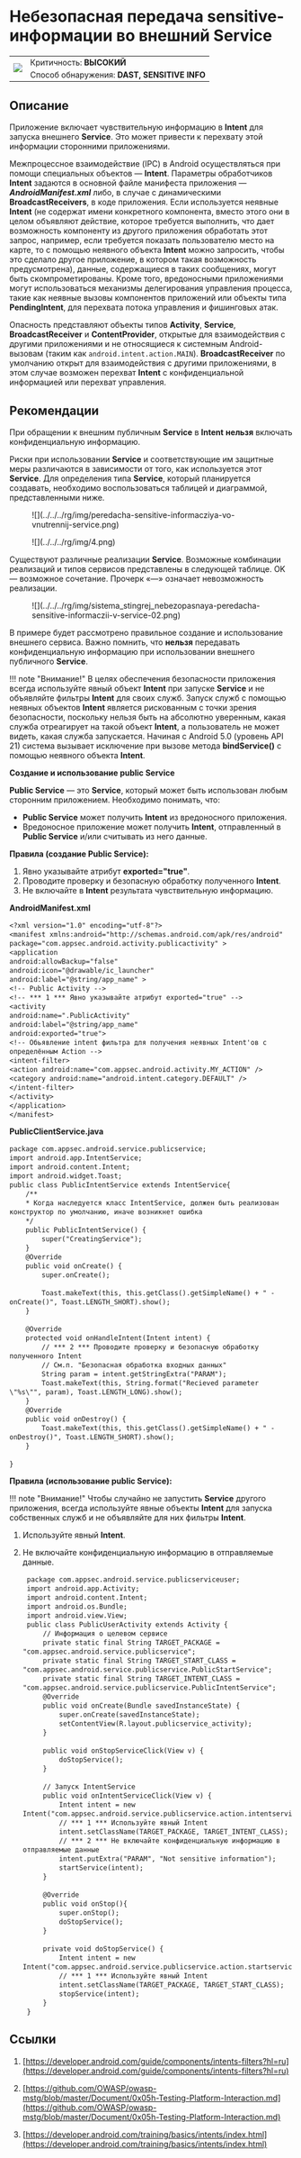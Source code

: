 # Небезопасная передача sensitive-информации во внешний Service

<table class='noborder'>
    <colgroup>
      <col/>
      <col/>
    </colgroup>
    <tbody>
      <tr>
        <td rowspan="2"><img src="../../../img/defekt_vysokij.png"/></td>
        <td>Критичность:<strong> ВЫСОКИЙ</strong></td>
      </tr>
      <tr>
        <td>Способ обнаружения:<strong> DAST, SENSITIVE INFO</strong></td>
      </tr>
    </tbody>
</table>

## Описание

Приложение включает чувствительную информацию в **Intent** для запуска внешнего **Service**. Это может привести к перехвату этой информации сторонними приложениями.

Межпроцессное взаимодействие (IPC) в Android осуществляться при помощи специальных объектов — **Intent**. Параметры обработчиков **Intent** задаются в основной файле манифеста приложения — ***AndroidManifest.xml*** либо, в случае с динамическими **BroadcastReceivers**, в коде приложения. Если используется неявные **Intent** (не содержат имени конкретного компонента, вместо этого они в целом объявляют действие, которое требуется выполнить, что дает возможность компоненту из другого приложения обработать этот запрос, например, если требуется показать пользователю место на карте, то с помощью неявного объекта **Intent** можно запросить, чтобы это сделало другое приложение, в котором такая возможность предусмотрена), данные, содержащиеся в таких сообщениях, могут быть скомпрометированы. Кроме того, вредоносными приложениями могут использоваться механизмы делегирования управления процесса, такие как неявные вызовы компонентов приложений или объекты типа **PendingIntent**, для перехвата потока управления и фишинговых атак.

Опасность представляют объекты типов **Activity**, **Service**, **BroadcastReceiver** и **ContentProvider**, открытые для взаимодействия с другими приложениями и не относящиеся к системным Android-вызовам (таким как `android.intent.action.MAIN`). **BroadcastReceiver** по умолчанию открыт для взаимодействия с другими приложениями, в этом случае возможен перехват **Intent** с конфиденциальной информацией или перехват управления.

## Рекомендации

При обращении к внешним публичным **Service** в **Intent** **нельзя** включать конфиденциальную информацию.

Риски при использовании **Service** и соответствующие им защитные меры различаются в зависимости от того, как используется этот **Service**. Для определения типа **Service**, который планируется создавать, необходимо воспользоваться таблицей и диаграммой, представленными ниже.

<figure markdown>
![](../../../rg/img/peredacha-sensitive-informacziya-vo-vnutrennij-service.png)
</figure>

<figure markdown>
![](../../../rg/img/4.png)
</figure>

Существуют различные реализации **Service**. Возможные комбинации реализаций и типов сервисов представлены в следующей таблице. OK — возможное сочетание. Прочерк «—» означает невозможность реализации.

<figure markdown>
![](../../../rg/img/sistema_stingrej_nebezopasnaya-peredacha-sensitive-informaczii-v-service-02.png)
</figure>

В примере будет рассмотрено правильное создание и использование внешнего сервиса. Важно помнить, что **нельзя** передавать конфиденциальную информацию при использовании внешнего публичного **Service**.

!!! note "Внимание!"
    В целях обеспечения безопасности приложения всегда используйте явный объект **Intent** при запуске **Service** и не объявляйте фильтры **Intent** для своих служб. Запуск служб с помощью неявных объектов **Intent** является рискованным с точки зрения безопасности, поскольку нельзя быть на абсолютно уверенным, какая служба отреагирует на такой объект **Intent**, а пользователь не может видеть, какая служба запускается. Начиная с Android 5.0 (уровень API 21) система вызывает исключение при вызове метода **bindService()** с помощью неявного объекта **Intent**.

**Создание и использование public Service**

**Public Service** — это **Service**, который может быть использован любым сторонним приложением. Необходимо понимать, что:

* **Public Service** может получить **Intent** из вредоносного приложения.
* Вредоносное приложение может получить **Intent**, отправленный в **Public Service** и/или считывать из него данные.

**Правила (создание Public Service):**

1. Явно указывайте атрибут **exported="true"**.
2. Проводите проверку и безопасную обработку полученного **Intent**.
3. Не включайте в **Intent** результата чувствительную информацию.

**AndroidManifest.xml**

    <?xml version="1.0" encoding="utf-8"?>
    <manifest xmlns:android="http://schemas.android.com/apk/res/android"
    package="com.appsec.android.activity.publicactivity" >
    <application
    android:allowBackup="false"
    android:icon="@drawable/ic_launcher"
    android:label="@string/app_name" >
    <!-- Public Activity -->
    <!-- *** 1 *** Явно указывайте атрибут exported="true" -->
    <activity
    android:name=".PublicActivity"
    android:label="@string/app_name"
    android:exported="true">
    <!-- Обьявление intent фильтра для получения неявных Intent'ов с определённым Action -->
    <intent-filter>
    <action android:name="com.appsec.android.activity.MY_ACTION" />
    <category android:name="android.intent.category.DEFAULT" />
    </intent-filter>
    </activity>
    </application>
    </manifest>

**PublicClientService.java**

    package com.appsec.android.service.publicservice;
    import android.app.IntentService;
    import android.content.Intent;
    import android.widget.Toast;
    public class PublicIntentService extends IntentService{
        /**
        * Когда наследуется класс IntentService, должен быть реализован конструктор по умолчанию, иначе возникнет ошибка
        */
        public PublicIntentService() {
            super("CreatingService");
        }
        @Override
        public void onCreate() {
            super.onCreate();
            
            Toast.makeText(this, this.getClass().getSimpleName() + " - onCreate()", Toast.LENGTH_SHORT).show();
        }
        
        @Override
        protected void onHandleIntent(Intent intent) {        
            // *** 2 *** Проводите проверку и безопасную обработку полученного Intent
            // См.п. "Безопасная обработка входных данных"
            String param = intent.getStringExtra("PARAM");
            Toast.makeText(this, String.format("Recieved parameter \"%s\"", param), Toast.LENGTH_LONG).show();
        }
        @Override
        public void onDestroy() {
            Toast.makeText(this, this.getClass().getSimpleName() + " - onDestroy()", Toast.LENGTH_SHORT).show();
        }
        
    }

**Правила (использование public Service):**

!!! note "Внимание!"
    Чтобы случайно не запустить **Service** другого приложения, всегда используйте явные объекты **Intent** для запуска собственных служб и не объявляйте для них фильтры **Intent**.

1. Используйте явный **Intent**.
2. Не включайте конфиденциальную информацию в отправляемые данные.

        package com.appsec.android.service.publicserviceuser;
        import android.app.Activity;
        import android.content.Intent;
        import android.os.Bundle;
        import android.view.View;
        public class PublicUserActivity extends Activity {
            // Информация о целевом сервисе
            private static final String TARGET_PACKAGE = "com.appsec.android.service.publicservice";
            private static final String TARGET_START_CLASS = "com.appsec.android.service.publicservice.PublicStartService";
            private static final String TARGET_INTENT_CLASS = "com.appsec.android.service.publicservice.PublicIntentService";
            @Override
            public void onCreate(Bundle savedInstanceState) {
                super.onCreate(savedInstanceState);
                setContentView(R.layout.publicservice_activity);
            }
            
            public void onStopServiceClick(View v) {
                doStopService();
            }
                
            // Запуск IntentService
            public void onIntentServiceClick(View v) {      
                Intent intent = new Intent("com.appsec.android.service.publicservice.action.intentservice");
                // *** 1 *** Используйте явный Intent
                intent.setClassName(TARGET_PACKAGE, TARGET_INTENT_CLASS);
                // *** 2 *** Не включайте конфиденциальную информацию в отправляемые данные
                intent.putExtra("PARAM", "Not sensitive information");
                startService(intent);
            }
                
            @Override
            public void onStop(){
                super.onStop();
                doStopService();
            }
            
            private void doStopService() {            
                Intent intent = new Intent("com.appsec.android.service.publicservice.action.startservice");
                // *** 1 *** Используйте явный Intent
                intent.setClassName(TARGET_PACKAGE, TARGET_START_CLASS);
                stopService(intent);    	
            }
        }

## Ссылки

1. [https://developer.android.com/guide/components/intents-filters?hl=ru](https://developer.android.com/guide/components/intents-filters?hl=ru)

2. [https://github.com/OWASP/owasp-mstg/blob/master/Document/0x05h-Testing-Platform-Interaction.md](https://github.com/OWASP/owasp-mstg/blob/master/Document/0x05h-Testing-Platform-Interaction.md)

3. [https://developer.android.com/training/basics/intents/index.html](https://developer.android.com/training/basics/intents/index.html)